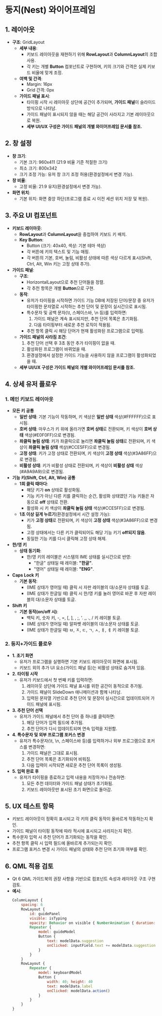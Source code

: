 # 둥지(Nest) 와이어프레임

## 1. 레이아웃

- **구조**: GridLayout
  - **세부 내용**:
    - 키보드 레이아웃을 재현하기 위해 **RowLayout**과 **ColumnLayout**의 조합 사용.
    - 각 키는 개별 **Button** 컴포넌트로 구현하며, 키의 크기와 간격은 실제 키보드 비율에 맞게 조정.
  - **여백 및 간격**:
    - Margin: 16px
    - Grid 간격: 0px
  - **가이드 패널 표시**:
    - 타이핑 시작 시 레이아웃 상단에 공간이 추가되며, **가이드 패널**이 슬라이드 방식으로 나타남.
    - 가이드 패널이 표시되지 않을 때는 해당 공간이 사라지고 기본 레이아웃으로 복원.
    - **세부 UI/UX 구성은 가이드 패널의 개별 와이어프레임 문서를 참조.**

## 2. 창 설정

- **창 크기**:
  - 기본 크기: 960x411 (21:9 비율 기준 적절한 크기)
  - 최소 크기: 800x342
  - 크기 조정 가능: 유저 창 크기 조정 허용(환경설정에서 변경 가능).
- **창 비율**:
  - 고정 비율: 21:9 유지(환경설정에서 변경 가능).
- **화면 위치**:
  - 기본 위치: 화면 중앙 하단(프로그램 종료 시 이전 세션 위치 저장 및 복원).

## 3. 주요 UI 컴포넌트

- **키보드 레이아웃**:
  - **RowLayout**과 **ColumnLayout**을 중첩하여 키보드 키 배치.
  - **Key Button**:
    - Button (크기: 40x40, 색상: 기본 테마 색상)
    - 각 버튼에 키의 텍스트 및 기능 매핑.
    - 각 버튼의 기본, 호버, 눌림, 비활성 상태에 따른 색상 다르게 표시(Shift, Ctrl, Alt, Win 키는 고정 상태 추가).
- **가이드 패널**:
  - **구조**:
    - HorizontalLayout으로 추천 단어들을 정렬.
    - 각 추천 항목은 개별 **Button**으로 구현.
  - **동작**:
    - 유저가 타이핑을 시작하면 가이드 기능 DB에 저장된 단어/문장 중 유저가 타이핑한 문자열로 시작하는 추천 단어 및 문장이 실시간으로 표시됨.
    - 특수문자 및 공백 문자(\t, 스페이스바, \n 등)를 입력하면:
      1. 가이드 패널은 계속 표시되지만, 추천 단어 목록은 초기화됨.
      2. 다음 타이핑부터 새로운 추천 로직이 적용됨.
    - 추천 항목 클릭 시 해당 단어가 현재 활성화된 프로그램으로 입력됨.
  - **가이드 패널의 사라짐 조건**:
    1. 추천 단어 선택 후 3초 동안 추가 타이핑이 없을 때.
    2. 활성화된 프로그램이 바뀌었을 때.
    3. 환경설정에서 설정한 가이드 기능을 사용하지 않을 프로그램이 활성화되었을 때.
  - **세부 UI/UX 구성은 가이드 패널의 개별 와이어프레임 문서를 참조.**

## 4. 상세 유저 플로우
### **1. 메인 키보드 레이아웃**
- **모든 키 공통**
  - **일반 상태**: 기본 기능이 작동하며, 키 색상은 **일반 상태** 색상(#FFFFFF)으로 표시됨.
  - **호버 상태**: 마우스가 키 위에 올라가면 **호버 상태**로 전환되며, 키 색상이 **호버 상태** 색상(#E0F0FF)으로 변경됨.
  - **좌클릭 눌림 상태**: 키가 좌클릭으로 눌리면 **좌클릭 눌림 상태**로 전환되며, 키 색상이 **좌클릭 눌림 상태** 색상(#CCE5FF)으로 변경됨.
  - **고정 상태**: 키가 고정 상태로 전환되며, 키 색상이 **고정 상태** 색상(#3A86FF)으로 변경됨.
  - **비활성 상태**: 키가 비활성 상태로 전환되며, 키 색상이 **비활성 상태** 색상(#A9A9A9)으로 변경됨.
- **기능 키(Shift, Ctrl, Alt, Win) 공통**
  - **1회 클릭 때마다**:
    - 해당 키가 **on** 상태로 활성화됨.
    - 기능 키가 아닌 다른 키를 클릭하는 순간, 활성화 상태였던 기능 키들은 자동으로 **off** 상태로 전환.
    - 활성화 시 키 색상이 **좌클릭 눌림 상태** 색상(#CCE5FF)으로 변경됨.
  - **1초 이상 길게 누르기**(환경설정에서 시간 설정 가능):
    - 키가 **고정 상태**로 전환되며, 키 색상이 **고정 상태** 색상(#3A86FF)으로 변경됨.
    - 고정 상태에서는 다른 키가 클릭되어도 해당 기능 키기 **off되지 않음**.
    - 동일한 기능 키를 다시 클릭해 고정 상태 해제.
- **한/영 키**
  - **상태 동기화**:
    - 한/영 키의 레이블은 시스템의 IME 상태를 실시간으로 반영:
      - "한글" 상태일 때 레이블: **"한글"**.
      - "영어" 상태일 때 레이블: **"ENG"**.
- **Caps Lock 키**
  - **기본 동작**:
    - (IME 상태가 영어일 때) 클릭 시 자판 레이블의 대/소문자 상태를 토글.
    - (IME 상태가 한글일 때) 클릭 시 한/영 키를 눌러 영어로 바꾼 후 자판 레이블의 대/소문자 상태를 토글.
- **Shift 키**
  - **기본 동작(on/off 시)**:
    - 백틱 키, 숫자 키, -, =, [, ], \, ;, '. ,, ., / 키 레이블 토글.
    - (IME 상태가 영어일 때) 알파벳 레이블의 대/소문자 상태를 토글.
    - (IME 상태가 한글일 때) ㅂ, ㅈ, ㄷ, ㄱ, ㅅ, ㅐ, ㅔ 키 레이블 토글.
### **2. 둥지+가이드 플로우**
- **1. 초기 화면**
  - 유저가 프로그램을 실행하면 기본 키보드 레이아웃이 화면에 표시됨.
  - 키보드 외의 추가 UI 요소(가이드 패널 등)는 비활성 상태로 숨겨져 있음.
- **2. 타이핑 시작**
  - 유저가 키보드에서 첫 번째 키를 입력하면:
    1. 레이아웃 상단에 가이드 패널 표시를 위한 공간이 동적으로 추가됨.
    2. 가이드 패널이 SlideDown 애니메이션과 함께 나타남.
    3. 입력된 문자열 기반으로 추천 단어 및 문장이 실시간으로 업데이트되어 가이드 패널에 표시됨.
- **3. 추천 단어 선택**
  - 유저가 가이드 패널에서 추천 단어 중 하나를 클릭하면:
    1. 해당 단어가 입력 필드에 추가됨.
    2. 추천 단어가 다시 업데이트되며 연속 입력을 지원함.
- **4. 특수문자 및 외부 프로그램 포커스 변경**
  - 유저가 특수문자(\t, \n, 스페이스바 등)를 입력하거나 외부 프로그램으로 포커스를 변경하면:
    1. 가이드 패널은 그대로 표시됨.
    2. 추천 단어 목록은 초기화되어 비워짐.
    3. 다음 입력이 시작되면 새로운 추천 단어 목록이 생성됨.
- **5. 입력 완료 후**
  - 유저가 타이핑을 종료하고 입력 내용을 저장하거나 전송하면:
    1. 모든 추천 데이터와 가이드 패널 상태가 초기화됨.
    2. 키보드 레이아웃만 표시된 초기 화면으로 돌아감.

## 5. UX 테스트 항목

- 키보드 레이아웃이 정확히 표시되고 각 키의 클릭 동작이 올바르게 작동하는지 확인.
- 가이드 패널이 타이핑 동작에 따라 적시에 표시되고 사라지는지 확인.
- 특수문자 입력 시 추천 단어가 초기화되는 동작을 확인.
- 추천 항목 클릭 시 입력 필드에 올바르게 추가되는지 확인.
- 프로그램 포커스 변경 시 가이드 패널의 상태와 추천 단어 초기화 여부를 확인.

## 6. QML 적용 검토

- Qt 6 QML 가이드북의 권장 사항을 기반으로 컴포넌트 속성과 레이아웃 구조 구현 검토.
- **예시**:
  ```qml
  ColumnLayout {
      spacing: 6
      RowLayout {
          id: guidePanel
          visible: isTyping
          opacity: Behavior on visible { NumberAnimation { duration: 250 } }
          Repeater {
              model: guideModel
              Button {
                  text: modelData.suggestion
                  onClicked: inputField.text += modelData.suggestion
              }
          }
      }
      RowLayout {
          Repeater {
              model: keyboardModel
              Button {
                  width: 40; height: 40
                  text: modelData.label
                  onClicked: modelData.action()
              }
          }
      }
  }
  ```

